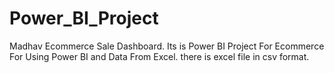 # Power_BI_Project
Madhav Ecommerce Sale Dashboard.
Its is Power BI Project For Ecommerce For Using Power BI and Data From Excel.
there is excel file in csv format.
